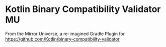 # Kotlin Binary Compatibility Validator MU

From the Mirror Universe, a re-imagined Gradle Plugin for
https://github.com/Kotlin/binary-compatibility-validator
